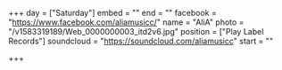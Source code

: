 +++
day = ["Saturday"]
embed = ""
end = ""
facebook = "https://www.facebook.com/aliamusicc/"
name = "AliA"
photo = "/v1583319189/Web_0000000003_itd2v6.jpg"
position = ["Play Label Records"]
soundcloud = "https://soundcloud.com/aliamusicc"
start = ""

+++

